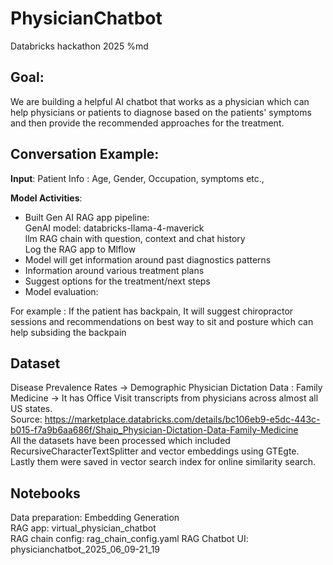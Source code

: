 # PhysicianChatbot
Databricks hackathon 2025
%md
## Goal:
We are building a helpful AI chatbot that works as a physician which can help physicians or patients to diagnose based on the patients' symptoms and then provide the recommended approaches for the treatment.

## Conversation Example:

**Input**:
Patient Info : Age, Gender, Occupation, symptoms etc.,

**Model Activities**:
- Built Gen AI RAG app pipeline: \
    GenAI model: databricks-llama-4-maverick \
    llm RAG chain with question, context and chat history \
    Log the RAG app to Mlflow
- Model will get information around past diagnostics patterns
- Information around various treatment plans
- Suggest options for the treatment/next steps
- Model evaluation: 

For example : If the patient has backpain, It will suggest chiropractor sessions and recommendations on best way to sit and posture which can help subsiding the backpain

## Dataset
Disease Prevalence Rates -> Demographic
Physician Dictation Data : Family Medicine -> It has Office Visit transcripts from physicians across almost all US states. \
Source: https://marketplace.databricks.com/details/bc106eb9-e5dc-443c-b015-f7a9b6aa686f/Shaip_Physician-Dictation-Data-Family-Medicine \
All the datasets have been processed which included RecursiveCharacterTextSplitter and vector embeddings using GTEgte. Lastly them were saved in vector search index for online similarity search.

## Notebooks
Data preparation: Embedding Generation \
RAG app: virtual_physician_chatbot \
RAG chain config: rag_chain_config.yaml
RAG Chatbot UI: physicianchatbot_2025_06_09-21_19
